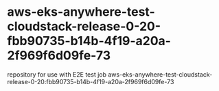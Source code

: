 # aws-eks-anywhere-test-cloudstack-release-0-20-fbb90735-b14b-4f19-a20a-2f969f6d09fe-73
repository for use with E2E test job aws-eks-anywhere-test-cloudstack-release-0-20:fbb90735-b14b-4f19-a20a-2f969f6d09fe-73
